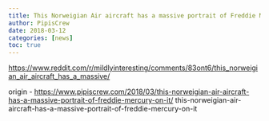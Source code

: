 ```yaml
---
title: This Norweigian Air aircraft has a massive portrait of Freddie Mercury on it
author: PipisCrew
date: 2018-03-12
categories: [news]
toc: true
---
```


https://www.reddit.com/r/mildlyinteresting/comments/83ont6/this_norweigian_air_aircraft_has_a_massive/

origin - https://www.pipiscrew.com/2018/03/this-norweigian-air-aircraft-has-a-massive-portrait-of-freddie-mercury-on-it/ this-norweigian-air-aircraft-has-a-massive-portrait-of-freddie-mercury-on-it